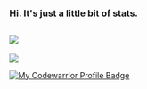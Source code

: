 ### Hi. It's just a little bit of stats.
![](https://komarev.com/ghpvc/?username=sergeykurilov)
-----
<a href="https://github.com/sergeykurilov">
  <img src="https://github-readme-stats.vercel.app/api?username=mirdukkk&theme=onedark&count_private=true&custom_title=Github%20All%20Time%20Stats&show_icons=true" />
</a>
<p dir="auto"><a target="_blank" rel="noopener noreferrer" href="https://camo.githubusercontent.com/0d659a94c71686e58dd517747ed30fb7fcef3a398a926966a42d8d811c64f29c/68747470733a2f2f7777772e636f6465776172732e636f6d2f75736572732f657374726176697a2f6261646765732f6c61726765"><img src="https://camo.githubusercontent.com/0d659a94c71686e58dd517747ed30fb7fcef3a398a926966a42d8d811c64f29c/68747470733a2f2f7777772e636f6465776172732e636f6d2f75736572732f657374726176697a2f6261646765732f6c61726765" alt="My Codewarrior Profile Badge" data-canonical-src="https://www.codewars.com/users/jhoffner/badges/small" style="max-width: 100%;"></a></p>
